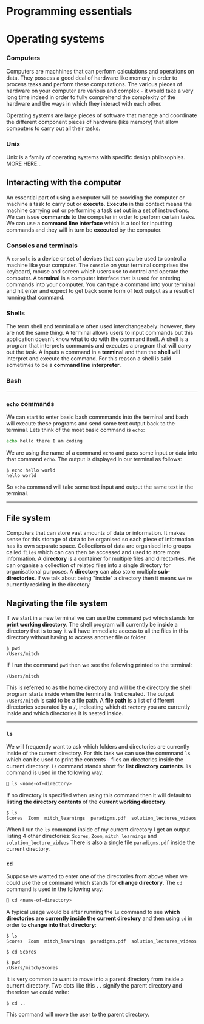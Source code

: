 # Programming essentials

# Operating systems

### Computers

Computers are machhines that can perform calculations and operations on data. They possess a good deal of hardware like memory in order to process tasks and perform these computations. The various pieces of hardware on your computer are various and complex - it would take a very long time indeed in order to fully comprehend the complexity of the hardware and the ways in which they interact with each other.

Operating systems are large pieces of software that manage and coordinate the different component pieces of hardware (like memory) that allow computers to carry out all their tasks.

### Unix

Unix is a family of operating systems with specific design philosophies. MORE HERE...

## Interacting with the computer

An essential part of using a computer will be providing the computer or machine a task to carry out or **execute**. **Execute** in this context means the machine carrying out or performing a task set out in a set of instructions. We can issue **commands** to the computer in order to perform certain tasks. We can use a **command line interface** which is a tool for inputting commands and they will in turn be **executed** by the computer.

### Consoles and terminals

A `console` is a device or set of devices that can you be used to control a machine like your computer. The `console` on your terminal comprises the keyboard, mouse and screen which users use to control and operate the computer. A **terminal** is a computer interface that is used for entering commands into your computer. You can type a command into your terminal and hit enter and expect to get back some form of text output as a result of running that command.

### Shells

The term shell and terminal are often used interchangeabely: however, they are not the same thing. A terminal allows users to input commands but this application doesn't know what to do with the command itself. A shell is a program that interprets commands and executes a program that will carry out the task. A inputs a command in a **terminal** and then the **shell** will interpret and execute the command. For this reason a shell is said sometimes to be a **command line interpreter**.

### Bash

---

### `echo` commands

We can start to enter basic bash commmands into the terminal and bash will execute these programs and send some text output back to the terminal. Lets think of the most basic command is `echo`:

```bash
echo hello there I am coding
```

We are using the name of a command `echo` and pass some input or data into that command `echo`.
The output is displayed in our terminal as follows:

```terminal
$ echo hello world
hello world
```

So `echo` command will take some text input and output the same text in the terminal.

---

## File system

Computers that can store vast amounts of data or information. It makes sense for this storage of data to be organised so each piece of information has its own separate space. Collections of data are organised into groups called `files` which can can then be accessed and used to store more information. A **directory** is a container for multiple files and directorties. We can organise a collection of related files into a single directory for organisational purposes. A **directory** can also store multiple **sub-directories**.
If we talk about being "inside" a directory then it means we're currently residing in the directory

## Nagivating the file system

If we start in a new terminal we can use the command `pwd` which stands for **print working directory**. The shell program will currently be **inside** a directory that is to say it will have immediate access to all the files in this directory without having to access another file or folder.

```terminal
$ pwd
/Users/mitch
```

If I run the command `pwd` then we see the following printed to the terminal:

```terminal
/Users/mitch
```

This is referred to as the home directory and will be the directory the shell program starts inside when the terminal is first created.
The output `/Users/mitch` is said to be a file path. A **file path** is a list of different directories separated by a `/`, indicating which `directory` you are currently inside and which directories it is nested inside.

---

### `ls`

We will frequently want to ask which folders and directories are currently inside of the current directory. For this task we can use the commnand `ls` which can be used to print the contents - files an directories inside the current directory. `ls` command stands short for **list directory contents**. `ls` command is used in the following way:

```bash
🔑 ls <name-of-directory>
```

If no directory is specified when using this command then it will default to **listing the directory contents** of the **current working directory**.

```terminal
$ ls
Scores  Zoom  mitch_learnings  paradigms.pdf  solution_lectures_videos
```

When I run the `ls` command inside of my current directory I get an output listing 4 other directories:
`Scores`, `Zoom`, `mitch_learnings` and `solution_lecture_videos`
There is also a single file `paradigms.pdf` inside the current directory.

### `cd`

Suppose we wanted to enter one of the directories from above when we could use the `cd` command which stands for **change directory**. The `cd` command is used in the following way:

```bash
🔑 cd <name-of-directory>
```

A typical usage would be after running the `ls` command to see **which directories are currently inside the current directory** and then using `cd` in order **to change into that directory**:

```terminal
$ ls
Scores  Zoom  mitch_learnings  paradigms.pdf  solution_lectures_videos

$ cd Scores

$ pwd
/Users/mitch/Scores
```

It is very common to want to move into a parent directory from inside a current directory. Two dots like this `..` signify the parent directory and therefore we could write:

```terminal
$ cd ..
```

This command will move the user to the parent directory.
